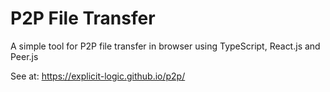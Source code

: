 # P2P File Transfer

A simple tool for P2P file transfer in browser using TypeScript, React.js and Peer.js

See at: https://explicit-logic.github.io/p2p/
